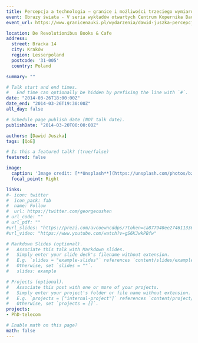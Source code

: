 ```yaml
---
title: Percepcja a technologia – granice i możliwości trzeciego wymiaru wideo
event: Obrazy świata - V seria wykładów otwartych Centrum Kopernika Badań Interdyscyplinarnych
event_url: https://www.granicenauki.pl/wydarzenia/dawid-juszka-percepcja-a-technologia-granice-i-mozliwosci-3d-35522

location: De Revolutionibus Books & Cafe 
address:
  street: Bracka 14
  city: Kraków
  region: Lesserpoland
  postcode: '31-005'
  country: Poland

summary: ""

# Talk start and end times.
#   End time can optionally be hidden by prefixing the line with `#`.
date: "2014-03-26T18:00:00Z"
date_end: "2014-03-26T19:30:00Z"
all_day: false

# Schedule page publish date (NOT talk date).
publishDate: "2014-03-20T00:00:00Z"

authors: [Dawid Juszka]
tags: [QoE]

# Is this a featured talk? (true/false)
featured: false

image:
  caption: 'Image credit: [**Unsplash**](https://unsplash.com/photos/bzdhc5b3Bxs)'
  focal_point: Right

links:
#- icon: twitter
#  icon_pack: fab
#  name: Follow
#  url: https://twitter.com/georgecushen
# url_code: ""
# url_pdf: ""
#url_slides: "https://prezi.com/avcoewncddps/?token=ca877940ee274611336b9f1ed4517e8b92b56dc94a8b243dad15169d6c078faf&utm_campaign=share&utm_medium=copy"
#url_video: "https://www.youtube.com/watch?v=gS6KJwkPBfw"

# Markdown Slides (optional).
#   Associate this talk with Markdown slides.
#   Simply enter your slide deck's filename without extension.
#   E.g. `slides = "example-slides"` references `content/slides/example-slides.md`.
#   Otherwise, set `slides = ""`.
#   slides: example

# Projects (optional).
#   Associate this post with one or more of your projects.
#   Simply enter your project's folder or file name without extension.
#   E.g. `projects = ["internal-project"]` references `content/project/deep-learning/index.md`.
#   Otherwise, set `projects = []`.
projects:
- PhD-telecom

# Enable math on this page?
math: false
---
```


